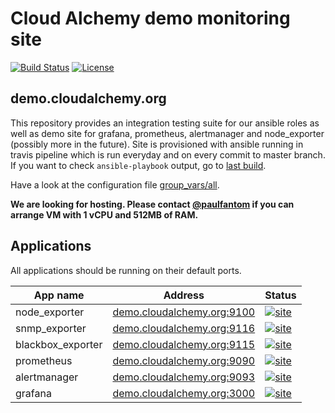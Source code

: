 Cloud Alchemy demo monitoring site
==================================

[![Build Status](https://travis-ci.org/cloudalchemy/demo-site.svg?branch=master)](https://travis-ci.org/cloudalchemy/demo-site) [![License](https://img.shields.io/badge/license-MIT%20License-brightgreen.svg)](https://opensource.org/licenses/MIT)

demo.cloudalchemy.org
---------------------

This repository provides an integration testing suite for our ansible roles as well as demo site for grafana, prometheus, alertmanager and node_exporter (possibly more in the future).
Site is provisioned with ansible running in travis pipeline which is run everyday and on every commit to master branch. If you want to check `ansible-playbook` output, go to [last build](https://travis-ci.org/cloudalchemy/demo-site).

Have a look at the configuration file [group_vars/all](group_vars/all).

**We are looking for hosting. Please contact [@paulfantom](https://github.com/paulfantom) if you can arrange VM with 1 vCPU and 512MB of RAM.**

Applications
------------

All applications should be running on their default ports.

| App name          | Address                                                         | Status |
|-------------------|-----------------------------------------------------------------|--------|
| node_exporter     | [demo.cloudalchemy.org:9100](http://demo.cloudalchemy.org:9100) | [![site](https://img.shields.io/website-up-down-green-red/http/demo.cloudalchemy.org:9100/metrics.svg?label=site)](http://demo.cloudalchemy.org:9100/metrics) |
| snmp_exporter     | [demo.cloudalchemy.org:9116](http://demo.cloudalchemy.org:9116) | [![site](https://img.shields.io/website-up-down-green-red/http/demo.cloudalchemy.org:9116/metrics.svg?label=site)](http://demo.cloudalchemy.org:9116/metrics) |
| blackbox_exporter | [demo.cloudalchemy.org:9115](http://demo.cloudalchemy.org:9115) | [![site](https://img.shields.io/website-up-down-green-red/http/demo.cloudalchemy.org:9115/metrics.svg?label=site)](http://demo.cloudalchemy.org:9115/metrics) |
| prometheus        | [demo.cloudalchemy.org:9090](http://demo.cloudalchemy.org:9090) | [![site](https://img.shields.io/website-up-down-green-red/http/demo.cloudalchemy.org:9090.svg?label=site)](http://demo.cloudalchemy.org:9190) |
| alertmanager      | [demo.cloudalchemy.org:9093](http://demo.cloudalchemy.org:9093) | [![site](https://img.shields.io/website-up-down-green-red/http/demo.cloudalchemy.org:9093.svg?label=site)](http://demo.cloudalchemy.org:9193) |
| grafana           | [demo.cloudalchemy.org:3000](http://demo.cloudalchemy.org:3000) | [![site](https://img.shields.io/website-up-down-green-red/http/demo.cloudalchemy.org:3000.svg?label=site)](http://demo.cloudalchemy.org:3000) |

